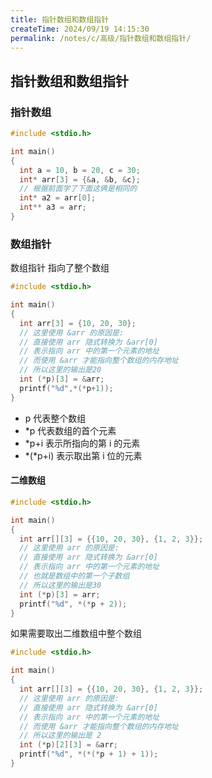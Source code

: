 ```yaml
---
title: 指针数组和数组指针
createTime: 2024/09/19 14:15:30
permalink: /notes/c/高级/指针数组和数组指针/
---
```


## 指针数组和数组指针

### 指针数组

```c
#include <stdio.h>

int main()
{
  int a = 10, b = 20, c = 30;
  int* arr[3] = {&a, &b, &c};
  // 根据前面学了下面这俩是相同的
  int* a2 = arr[0];
  int** a3 = arr;
}
```

### 数组指针

数组指针 指向了整个数组

```c
#include <stdio.h>

int main()
{
  int arr[3] = {10, 20, 30};
  // 这里使用 &arr 的原因是:
  // 直接使用 arr 隐式转换为 &arr[0]
  // 表示指向 arr 中的第一个元素的地址
  // 而使用 &arr 才能指向整个数组的内存地址
  // 所以这里的输出是20
  int (*p)[3] = &arr;
  printf("%d",*(*p+1));
}
```

- p 代表整个数组
- \*p 代表数组的首个元素
- \*p+i 表示所指向的第 i 的元素
- *(*p+i) 表示取出第 i 位的元素

#### 二维数组

```c
#include <stdio.h>

int main()
{
  int arr[][3] = {{10, 20, 30}, {1, 2, 3}};
  // 这里使用 arr 的原因是:
  // 直接使用 arr 隐式转换为 &arr[0]
  // 表示指向 arr 中的第一个元素的地址
  // 也就是数组中的第一个子数组
  // 所以这里的输出是30
  int (*p)[3] = arr;
  printf("%d", *(*p + 2));
}
```

如果需要取出二维数组中整个数组

```c
#include <stdio.h>

int main()
{
  int arr[][3] = {{10, 20, 30}, {1, 2, 3}};
  // 这里使用 arr 的原因是:
  // 直接使用 arr 隐式转换为 &arr[0]
  // 表示指向 arr 中的第一个元素的地址
  // 而使用 &arr 才能指向整个数组的内存地址
  // 所以这里的输出是 2
  int (*p)[2][3] = &arr;
  printf("%d", *(*(*p + 1) + 1));
}
```
